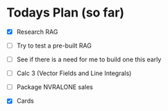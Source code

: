 # Todays Plan (so far)

- [x] Research RAG

- [ ] Try to test a pre-built RAG

- [ ] See if there is a need for me to build one this early

- [ ] Calc 3 (Vector Fields and Line Integrals)

- [ ] Package NVRALONE sales

- [x] Cards